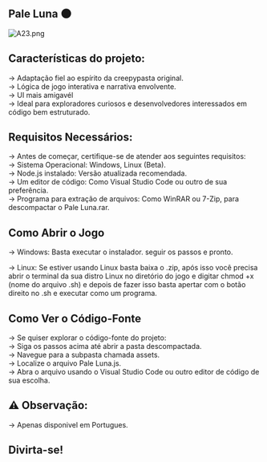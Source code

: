 Pale Luna 🌑
------------------------------------------------------------------------------------------------------                                 

![A23.png](A3.png)
     
Características do projeto:
------------------------------------------------------------------------------------------------------        
-> Adaptação fiel ao espírito da creepypasta original.                                                       
-> Lógica de jogo interativa e narrativa envolvente.                                                            
-> UI mais amigavél                                                                                                
-> Ideal para exploradores curiosos e desenvolvedores interessados em código bem estruturado.         

Requisitos Necessários:
------------------------------------------------------------------------------------------------------        
-> Antes de começar, certifique-se de atender aos seguintes requisitos:                               
-> Sistema Operacional: Windows, Linux (Beta).                                                      
-> Node.js instalado: Versão atualizada recomendada.                                                  
-> Um editor de código: Como Visual Studio Code ou outro de sua preferência.                          
-> Programa para extração de arquivos: Como WinRAR ou 7-Zip, para descompactar o Pale Luna.rar.       

Como Abrir o Jogo 
------------------------------------------------------------------------------------------------------        
-> Windows: Basta executar o instalador. seguir os passos e pronto.

-> Linux: Se estiver usando Linux basta baixa o .zip, após isso você precisa abrir o terminal da sua distro Linux no diretório do jogo e digitar chmod +x (nome do arquivo .sh) e depois de fazer isso basta apertar com o botão direito no .sh e executar como um programa.      


Como Ver o Código-Fonte      
------------------------------------------------------------------------------------------------------        
-> Se quiser explorar o código-fonte do projeto:                                                      
-> Siga os passos acima até abrir a pasta descompactada.                                              
-> Navegue para a subpasta chamada assets.                                                            
-> Localize o arquivo Pale Luna.js.                                                                   
-> Abra o arquivo usando o Visual Studio Code ou outro editor de código de sua escolha. 

⚠️ Observação:
------------------------------------------------------------------------------------------------------        
-> Apenas disponivel em Portugues.

Divirta-se!
------------------------------------------------------------------------------------------------------

